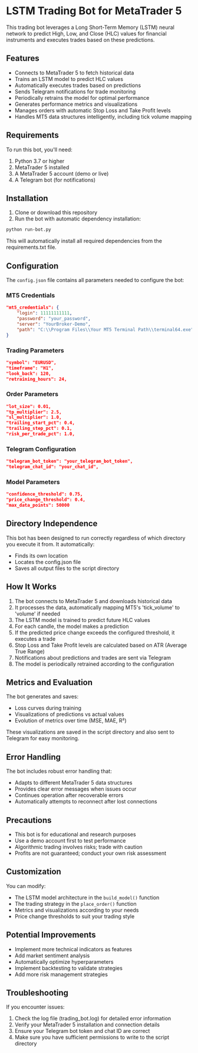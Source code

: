 # LSTM Trading Bot for MetaTrader 5

This trading bot leverages a Long Short-Term Memory (LSTM) neural network to predict High, Low, and Close (HLC) values for financial instruments and executes trades based on these predictions.

## Features

- Connects to MetaTrader 5 to fetch historical data
- Trains an LSTM model to predict HLC values
- Automatically executes trades based on predictions
- Sends Telegram notifications for trade monitoring
- Periodically retrains the model for optimal performance
- Generates performance metrics and visualizations
- Manages orders with automatic Stop Loss and Take Profit levels
- Handles MT5 data structures intelligently, including tick volume mapping

## Requirements

To run this bot, you'll need:

1. Python 3.7 or higher
2. MetaTrader 5 installed
3. A MetaTrader 5 account (demo or live)
4. A Telegram bot (for notifications)

## Installation

1. Clone or download this repository
2. Run the bot with automatic dependency installation:

```bash
python run-bot.py
```

This will automatically install all required dependencies from the requirements.txt file.

## Configuration

The `config.json` file contains all parameters needed to configure the bot:

### MT5 Credentials
```json
"mt5_credentials": {
    "login": 11111111111,
    "password": "your_password",
    "server": "YourBroker-Demo",
    "path": "C:\\Program Files\\Your MT5 Terminal Path\\terminal64.exe"
}
```

### Trading Parameters
```json
"symbol": "EURUSD",
"timeframe": "H1",
"look_back": 120,
"retraining_hours": 24,
```

### Order Parameters
```json
"lot_size": 0.01,
"tp_multiplier": 2.5,
"sl_multiplier": 1.0,
"trailing_start_pct": 0.4,
"trailing_step_pct": 0.1,
"risk_per_trade_pct": 1.0,
```

### Telegram Configuration
```json
"telegram_bot_token": "your_telegram_bot_token",
"telegram_chat_id": "your_chat_id",
```

### Model Parameters
```json
"confidence_threshold": 0.75,
"price_change_threshold": 0.4,
"max_data_points": 50000
```

## Directory Independence

This bot has been designed to run correctly regardless of which directory you execute it from. It automatically:

- Finds its own location
- Locates the config.json file
- Saves all output files to the script directory

## How It Works

1. The bot connects to MetaTrader 5 and downloads historical data
2. It processes the data, automatically mapping MT5's 'tick_volume' to 'volume' if needed
3. The LSTM model is trained to predict future HLC values
4. For each candle, the model makes a prediction
5. If the predicted price change exceeds the configured threshold, it executes a trade
6. Stop Loss and Take Profit levels are calculated based on ATR (Average True Range)
7. Notifications about predictions and trades are sent via Telegram
8. The model is periodically retrained according to the configuration

## Metrics and Evaluation

The bot generates and saves:
- Loss curves during training
- Visualizations of predictions vs actual values
- Evolution of metrics over time (MSE, MAE, R²)

These visualizations are saved in the script directory and also sent to Telegram for easy monitoring.

## Error Handling

The bot includes robust error handling that:
- Adapts to different MetaTrader 5 data structures
- Provides clear error messages when issues occur
- Continues operation after recoverable errors
- Automatically attempts to reconnect after lost connections

## Precautions

- This bot is for educational and research purposes
- Use a demo account first to test performance
- Algorithmic trading involves risks; trade with caution
- Profits are not guaranteed; conduct your own risk assessment

## Customization

You can modify:
- The LSTM model architecture in the `build_model()` function
- The trading strategy in the `place_order()` function
- Metrics and visualizations according to your needs
- Price change thresholds to suit your trading style

## Potential Improvements

- Implement more technical indicators as features
- Add market sentiment analysis
- Automatically optimize hyperparameters
- Implement backtesting to validate strategies
- Add more risk management strategies

## Troubleshooting

If you encounter issues:
1. Check the log file (trading_bot.log) for detailed error information
2. Verify your MetaTrader 5 installation and connection details
3. Ensure your Telegram bot token and chat ID are correct
4. Make sure you have sufficient permissions to write to the script directory